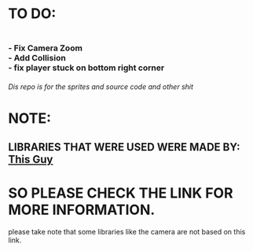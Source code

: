 <h1>TO DO:</h1>
<h3>
<br>- Fix Camera Zoom
<br>- Add Collision
<br>- fix player stuck on bottom right corner
</h3>
<h6>Dis repo is for the sprites and source code and other shit</h6>

<h1>NOTE:</h1>
<h2>LIBRARIES THAT WERE USED WERE MADE BY: <a href="https://github.com/DeybisMelendez/game-tools">This Guy</a></h2>
<h1>SO PLEASE CHECK THE LINK FOR MORE INFORMATION.</h1>
please take note that some libraries like the camera are not based on this link.
